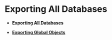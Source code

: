 # Exporting All Databases<a name="EN-US_TOPIC_0000001162579676"></a>

-   **[Exporting All Databases](exporting-all-databases-0.md)**  

-   **[Exporting Global Objects](exporting-global-objects.md)**  


